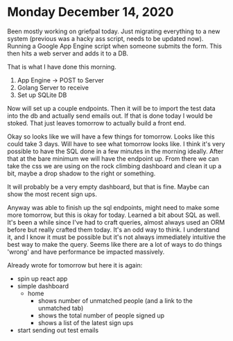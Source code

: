 # Monday December 14, 2020

Been mostly working on griefpal today. Just migrating everything to a new system (previous was a hacky ass script, needs to be updated now).
Running a Google App Engine script when someone submits the form. This then hits a web server and adds it to a DB.

That is what I have done this morning.

1. App Engine -> POST to Server
2. Golang Server to receive
3. Set up SQLite DB

Now will set up a couple endpoints. Then it will be to import the test data into the db and actually send emails out.
If that is done today I would be stoked. That just leaves tomorrow to actually build a front end.

Okay so looks like we will have a few things for tomorrow. Looks like this could take 3 days. Will have to see 
what tomorrow looks like. I think it's very possible to have the SQL done in a few minutes in the morning ideally.
After that at the bare minimum we will have the endpoint up. From there we can take the css we are using on the 
rock climbing dashboard and clean it up a bit, maybe a drop shadow to the right or something. 

It will probably be a very empty dashboard, but that is fine. Maybe can show the most recent sign ups.

Anyway was able to finish up the sql endpoints, might need to make some more tomorrow, but this is okay for today.
Learned a bit about SQL as well. It's been a while since I've had to craft queries, almost always used an ORM
before but really crafted them today. It's an odd way to think. I understand it, and I know it must be possible
but it's not always immediately intuitive the best way to make the query. Seems like there are a lot of ways
to do things 'wrong' and have performance be impacted massively.

Already wrote for tomorrow but here it is again:

* spin up react app
* simple dashboard
  * home
    * shows number of unmatched people (and a link to the unmatched tab)
    * shows the total number of people signed up
    * shows a list of the latest sign ups
* start sending out test emails
